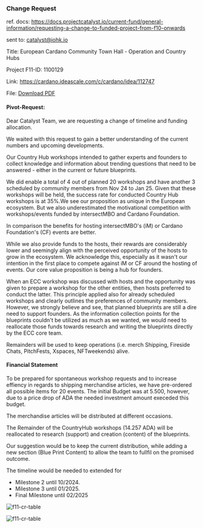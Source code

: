 ### Change Request 

ref. docs: https://docs.projectcatalyst.io/current-fund/general-information/requesting-a-change-to-funded-project-from-f10-onwards

sent to: catalyst@iohk.io 

Title: European Cardano Community Town Hall - Operation and Country Hubs

Project F11-ID: 1100129

Link: https://cardano.ideascale.com/c/cardano/idea/112747

File: [Download PDF](./assets/M02CR-102024.pdf)



#### Pivot-Request: 



Dear Catalyst Team, we are requesting a change of timeline and funding allocation.

We waited with this request to gain a better understanding of the current numbers and upcoming developments.

Our Country Hub workshops intended to gather experts and founders to collect knowledge and information about trending questions that need to be answered - either in the current or future blueprints. 

We did enable a total of 4 out of planned 20 workshops and have another 3 scheduled by community members from Nov 24 to Jan 25. Given that these workshops will be held, the success rate for conducted Country Hub workshops is at 35%.We see our proposition as unique in the European ecosystem. But we also underestimated the motivational competition with workshops/events funded by intersectMBO and Cardano Foundation. 

In comparison the benefits for hosting intersectMBO's (iM) or Cardano Foundation's (CF) events are better. 

While we also provide funds to the hosts, their rewards are considerably lower and seemingly align with the perceived opportunity of the hosts to grow in the ecosystem. We acknowledge this, especially as it wasn't our intention in the first place to compete against iM or CF around the hosting of events. Our core value proposition is being a hub for founders.

When an ECC workshop was discussed with hosts and the opportunity was given to prepare a workshop for the other entities, then hosts preferred to conduct the latter. This principle applied also for already scheduled workshops and clearly outlines the preferences of community members. However, we strongly believe and see, that planned blueprints are still a dire need to support founders. As the information collection points for the blueprints couldn't be utilized as much as we wanted, we would need to reallocate those funds towards research and writing the blueprints directly by the ECC core team. 



Remainders will be used to keep operations (i.e. merch Shipping, Fireside Chats, PitchFests, Xspaces, NFTweekends) alive.



#### Financial Statement

To be prepared for spontaneous workshop requests and to increase effiency in regards to shipping merchandise articles, we have pre-ordered all possible items for 20 events. The initial Budget was at 5.500, however, due to a price drop of ADA the needed investment amount execeded this budget. 

The merchandise articles will be distributed at different occasions.

The Remainder of the CountryHub workshops (14.257 ADA) will be reallocated to research (support) and creation (content) of the blueprints.

Our suggestion would be to keep the current distribution, while adding a new section (Blue Print Content) to allow the team to fullfil on the promised outcome.

The timeline would be needed to extended for 

- Milestone 2 until 10/2024. 
- Milestone 3 until 01/2025.
- Final Milestone until 02/2025

![f11-cr-table](./assets/f11-cr-full-table.jpg)

![f11-cr-table](./assets/f11-cr-table.jpg)





